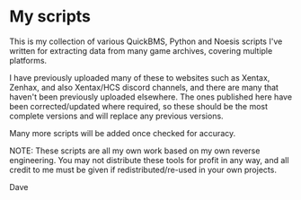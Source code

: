 # My scripts

This is my collection of various QuickBMS, Python and Noesis scripts I've written for extracting data from many game archives, covering multiple platforms.

I have previously uploaded many of these to websites such as Xentax, Zenhax, and also Xentax/HCS discord channels, and there are many that haven't been previously uploaded elsewhere.  The ones published here have been corrected/updated where required, so these should be the most complete versions and will replace any previous versions.

Many more scripts will be added once checked for accuracy.

NOTE: These scripts are all my own work based on my own reverse engineering.  You may not distribute these tools for profit in any way, and all credit to me must be given if redistributed/re-used in your own projects.


Dave
